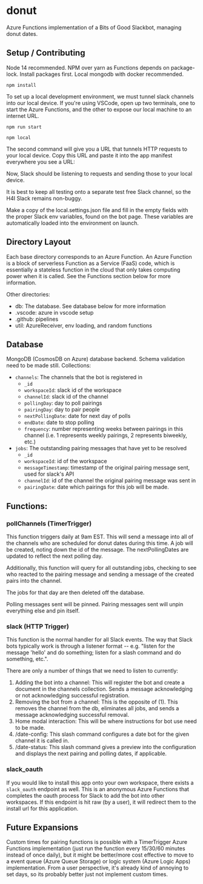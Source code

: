 # donut

Azure Functions implementation of a Bits of Good Slackbot, managing donut dates.

## Setup / Contributing

Node 14 recommended. NPM over yarn as Functions depends on package-lock. Install packages first. Local mongodb with docker recommended.

```
npm install
```

To set up a local development environment, we must tunnel slack channels into our local device. If you're using VSCode, open up two terminals, one to start the Azure Functions, and the other to expose our local machine to an internet URL.

```
npm run start
```

```
npm local 
```

The second command will give you a URL that tunnels HTTP requests to your local device. Copy this URL and paste it into the app manifest everywhere you see a URL:

Now, Slack should be listening to requests and sending those to your local device.

It is best to keep all testing onto a separate test free Slack channel, so the H4I Slack remains non-buggy.

Make a copy of the local.settings.json file and fill in the empty fields with the proper Slack env variables, found on the bot page. These variables are automatically loaded into the environment on launch.

## Directory Layout

Each base directory corresponds to an Azure Function. An Azure Function is a block of serverless Function as a Service (FaaS) code, which is essentially a stateless function in the cloud that only takes computing power when it is called. See the Functions section below for more information.

Other directories:

* db: The database. See database below for more information
* .vscode: azure in vscode setup
* .github: pipelines
* util: AzureReceiver, env loading, and random functions

## Database

MongoDB (CosmosDB on Azure) database backend. Schema validation need to be made still. Collections:

* `channels`: The channels that the bot is registered in
    * `_id`
    * `workspaceId`: slack id of the workspace
    * `channelId`: slack id of the channel
    * `pollingDay`: day to poll pairings
    * `pairingDay`: day to pair people
    * `nextPollingDate`: date for next day of polls
    * `endDate`: date to stop polling
    * `frequency`: number representing weeks between pairings in this channel (i.e. 1 represents weekly pairings, 2 represents biweekly, etc.)
* `jobs`: The outstanding pairing messages that have yet to be resolved
    * `_id`
    * `workspaceId`: id of the workspace
    * `messageTimestamp`: timestamp of the original pairing message sent, used for slack's API
    * `channelId`: id of the channel the original pairing message was sent in
    * `pairingDate`: date which pairings for this job will be made.


## Functions:

### pollChannels (TimerTrigger)

This function triggers daily at 9am EST. This will send a message into all of the channels who are scheduled for donut dates during this time. A job will be created, noting down the id of the message. The nextPollingDates are updated to reflect the next polling day.

Additionally, this function will query for all outstanding jobs, checking to see who reacted to the pairing message and sending a message of the created pairs into the channel.

The jobs for that day are then deleted off the database.

Polling messages sent will be pinned. Pairing messages sent will unpin everything else and pin itself.

### slack (HTTP Trigger)

This function is the normal handler for all Slack events. The way that Slack bots typically work is through a listener format -- e.g. "listen for the message 'hello' and do something; listen for a slash command and do something, etc.".

There are only a number of things that we need to listen to currently:

1. Adding the bot into a channel: This will register the bot and create a document in the channels collection. Sends a message acknowledging or not acknowledging successful registration.
2. Removing the bot from a channel: This is the opposite of (1). This removes the channel from the db, eliminates all jobs, and sends a message acknowledging successful removal.
3. Home modal interaction: This will be where instructions for bot use need to be made.
4. /date-config: This slash command configures a date bot for the given channel it is called in.
5. /date-status: This slash command gives a preview into the configuration and displays the next pairing and polling dates, if applicable.

### slack_oauth

If you would like to install this app onto your own workspace, there exists a `slack_oauth` endpoint as well. This is an anonymous Azure Functions that completes the oauth process for Slack to add the bot into other workspaces. If this endpoint is hit raw (by a user), it will redirect them to the install url for this application.

## Future Expansions

Custom times for pairing functions is possible with a TimerTrigger Azure Functions implementation (just run the function every 15/30/60 minutes instead of once daily), but it might be better/more cost effective to move to a event queue (Azure Queue Storage) or logic system (Azure Logic Apps) implementation. From a user perspective, it's already kind of annoying to set days, so its probably better just not implement custom times.

